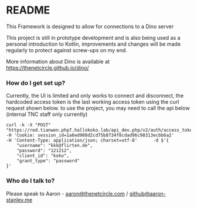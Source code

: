 # README #

This Framework is designed to allow for connections to a Dino server

This project is still in prototype development and is also being used as a personal introduction to Kotlin, improvements and changes will be made regularly to protect against screw-ups on my end.

More information about Dino is available at https://thenetcircle.github.io/dino/

### How do I get set up? ###

Currently, the UI is limited and only works to connect and disconnect, the hardcoded access token is the last working access token using the curl request shown below. to use the project, you may need to call the api below (internal TNC staff only currently)

	curl -k -X "POST" "https://red.tianwen.php7.hallokoko.lab/api_dev.php/v2/auth/access_token.json"      -H 'Cookie: session_id=1a6ed908d2cd75b8734f8cdad96c98313ecbb6a2'      -H 'Content-Type: application/json; charset=utf-8'      -d $'{
  		"username": "kkk@flirten.de",
  		"password": "121212",
  		"client_id": "koko",
  		"grant_type": "password"
	}'


### Who do I talk to? ###

Please speak to Aaron - aaron@thenetcircle.com / github@aaron-stanley.me
